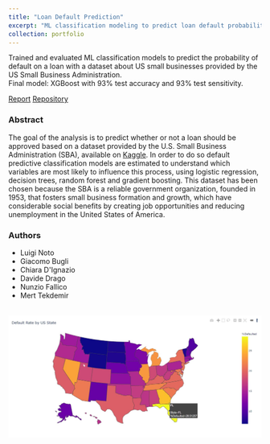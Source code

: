 ```yaml
---
title: "Loan Default Prediction"
excerpt: "ML classification modeling to predict loan default probability. (December 2020)"
collection: portfolio
---
```


Trained and evaluated ML classification models to predict the probability of default
on a loan with a dataset about US small businesses provided by the US Small Business Administration.\
Final model: XGBoost with 93% test accuracy and 93% test sensitivity.

[Report](http://luiginoto.github.io/files/loan_default_prediction/loan_default_prediction.pdf) [Repository](https://github.com/luiginoto/loan_default_prediction)

### Abstract
The goal of the analysis is to predict whether or not a loan should be approved based on a dataset provided by the U.S. Small Business Administration (SBA), available on [Kaggle](https://www.kaggle.com/mirbektoktogaraev/should-this-loan-be-approved-or-denied). In order to do so default predictive classification models are estimated to understand which variables are most likely to influence this process, using logistic regression, decision trees, random forest and gradient boosting. This dataset has been chosen because the SBA is a reliable government organization, founded in 1953, that fosters small business formation and growth, which have considerable social benefits by creating job opportunities and reducing unemployment in the United States of America.

### Authors
- Luigi Noto
- Giacomo Bugli
- Chiara D'Ignazio
- Davide Drago
- Nunzio Fallico
- Mert Tekdemir

<br/>

<img src='/images/loan_default_prediction/default_rate_heatmap.png'>


